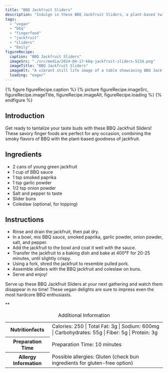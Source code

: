 ```yaml
---
title: "BBQ Jackfruit Sliders"
description: "Indulge in these BBQ Jackfruit Sliders, a plant-based twist on classic BBQ flavors. Perfect for any occasion, these savory finger foods will leave you craving more!"
tags:
  - "vegan"
  - "bbq"
  - "fingerfood"
  - "jackfruit"
  - "sliders"
  - "Emily"
figureRecipe: 
  caption: "BBQ Jackfruit Sliders"
  imageSrc: "./src/media/2024-04-17-bbq-jackfruit-sliders-5134.png"
  imageTitle: "BBQ Jackfruit Sliders"
  imageAlt: "A vibrant still life image of a table showcasing BBQ Jackfruit Sliders on soft buns, topped with tangy BBQ sauce and optional crunchy coleslaw."
  loading: "eager"
---
```


{% figure figureRecipe.caption %}
{% picture figureRecipe.imageSrc, figureRecipe.imageTitle, figureRecipe.imageAlt, figureRecipe.loading %}
{% endfigure %}

## Introduction

Get ready to tantalize your taste buds with these BBQ Jackfruit Sliders! These savory finger foods are perfect for any occasion, combining the smoky flavors of BBQ with the plant-based goodness of jackfruit.

## Ingredients

- 2 cans of young green jackfruit
- 1 cup of BBQ sauce
- 1 tsp smoked paprika
- 1 tsp garlic powder
- 1/2 tsp onion powder
- Salt and pepper to taste
- Slider buns
- Coleslaw (optional, for topping)

## Instructions

- Rinse and drain the jackfruit, then pat dry.
- In a bowl, mix BBQ sauce, smoked paprika, garlic powder, onion powder, salt, and pepper.
- Add the jackfruit to the bowl and coat it well with the sauce.
- Transfer the jackfruit to a baking dish and bake at 400°F for 20-25 minutes, until slightly crispy.
- Using a fork, shred the jackfruit to resemble pulled pork.
- Assemble sliders with the BBQ jackfruit and coleslaw on buns.
- Serve and enjoy!

Serve up these BBQ Jackfruit Sliders at your next gathering and watch them disappear in no time! These vegan delights are sure to impress even the most hardcore BBQ enthusiasts.

**

<table><caption class='sr-only'>Additional Information</caption><tr><th>Nutritionfacts</th><td>Calories: 250 | Total Fat: 3g | Sodium: 600mg | Carbohydrates: 55g | Fiber: 5g | Protein: 3g&nbsp;</td></tr><tr><th>Preparation Time</th><td>Preparation Time: 10 minutes&nbsp;</td></tr><tr><th>Allergy Information</th><td>Possible allergies: Gluten (check bun ingredients for gluten-free option)&nbsp;</td></tr></table>

